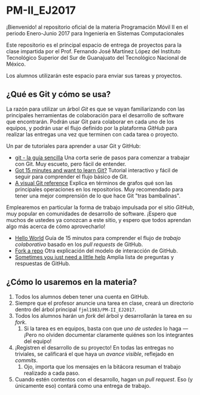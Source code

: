 # PM-II_EJ2017
¡Bienvenido! al repositorio oficial de la materia Programación Móvil II en el periodo Enero-Junio 2017 para Ingeniería en Sistemas Computacionales

Este repositorio es el principal espacio de entrega de proyectos para la clase impartida por el Prof. Fernando José Martínez López del Instituto Tecnológico Superior del Sur de Guanajuato del Tecnológico Nacional de México.

Los alumnos utilizarán este espacio para enviar sus tareas y proyectos.

## ¿Qué es Git y cómo se usa?

La razón para utilizar un árbol *Git* es que se vayan familiarizando con las principales herramientas de colaboración para el desarrollo de software que encontrarán. Podrán usar Git para colaborar en cada uno de los equipos, y podrán usar el flujo definido por la plataforma *GitHub* para realizar las entregas una vez que terminen con cada tarea o proyecto.

Un par de tutoriales para aprender a usar Git y GitHub:

* [git - la guía sencilla](https://rogerdudler.github.io/git-guide/index.es.html)
  Una corta serie de pasos para comenzar a trabajar con Git. Muy
  escueto, pero fácil de entender.
* [Got 15 minutes and want to learn Git?](https://try.github.io/levels/1/challenges/1)
  Tutorial interactivo y fácil de seguir para comprender el flujo
  básico de Git.
* [A visual Git reference](https://marklodato.github.io/visual-git-guide/index-en.html)
  Explica en términos de grafos qué son las principales operaciones en
  los repositorios. Muy recomendado para tener una mejor comprensión
  de lo que hace Git "tras bambalinas".

Emplearemos en particular la forma de trabajo impulsada por el sitio *GitHub*, muy popular en comunidades de desarrollo de software. ¡Espero que muchos de ustedes ya conozcan a este sitio, y espero que todos aprendan algo más acerca de cómo aprovecharlo!

* [Hello World](https://guides.github.com/activities/hello-world/)
  Guía de 15 minutos para comprender el flujo de *trabajo
  colaborativo* basado en los *pull requests* de GitHub.
* [Fork a repo](https://help.github.com/articles/fork-a-repo/)
  Otra explicación del modelo de interacción de GitHub.
* [Sometimes you just need a little help](https://help.github.com/)
  Amplia lista de preguntas y respuestas de GitHub.

## ¿Cómo lo usaremos en la materia?

1. Todos los alumnos deben tener una cuenta en GitHub.
2. Siempre que el profesor anuncie una tarea en clase, creará un
   directorio dentro del árbol principal `fjml1983/PM-II_EJ2017`.
3. Todos los alumnos harán un *fork* del árbol y desarrollarán la
   tarea en su *fork*.
    1. Si la tarea es en equipos, basta con que *uno de ustedes* lo
       haga — ¡Pero no olviden documentar claramente quiénes son los
       integrantes del equipo!
4. ¡Registren el desarrollo de su proyecto! En todas las entregas no
   triviales, se calificará el que haya un *avance visible*, reflejado
   en *commits*.
    1. Ojo, importa que los mensajes en la bitácora resuman el trabajo
       realizado a cada paso.
5. Cuando estén contentos con el desarrollo, hagan un *pull
   request*. Eso (y únicamente eso) contará como una entrega de
   trabajo.

